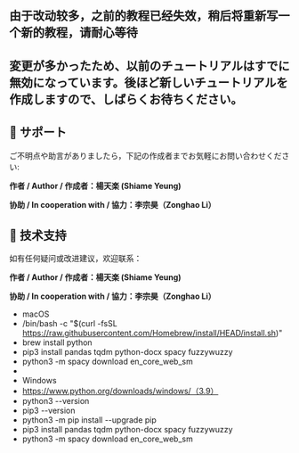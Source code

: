 ## 由于改动较多，之前的教程已经失效，稍后将重新写一个新的教程，请耐心等待
## 変更が多かったため、以前のチュートリアルはすでに無効になっています。後ほど新しいチュートリアルを作成しますので、しばらくお待ちください。

## 📧 サポート

ご不明点や助言がありましたら，下記の作成者までお気軽にお問い合わせください:

**作者 / Author / 作成者：楊天楽 (Shiame Yeung)**

**协助 / In cooperation with / 協力：李宗昊（Zonghao Li）**

## 📧 技术支持

如有任何疑问或改进建议，欢迎联系：

**作者 / Author / 作成者：楊天楽 (Shiame Yeung)**

**协助 / In cooperation with / 協力：李宗昊（Zonghao Li）**

* macOS
* /bin/bash -c "$(curl -fsSL https://raw.githubusercontent.com/Homebrew/install/HEAD/install.sh)"
* brew install python
* pip3 install pandas tqdm python-docx spacy fuzzywuzzy
* python3 -m spacy download en_core_web_sm
* 
* Windows
* https://www.python.org/downloads/windows/（3.9）
* python3 --version
* pip3 --version
* python3 -m pip install --upgrade pip
* pip3 install pandas tqdm python-docx spacy fuzzywuzzy
* python3 -m spacy download en_core_web_sm





